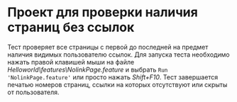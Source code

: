 # Проект для проверки наличия страниц без ссылок

Тест проверяет все страницы с первой до последней на предмет наличия видимых пользователю ссылок.
Для запуска теста необходимо нажать правой клавишей мыши на файле _Helloworld\features\NolinkPage.feature_ и выбрать `Run 'NolinkPage.feature'` или просто нажать _Shift+F10_.
Тест завершается печатью номеров страниц, ссылки на которых отсутствуют или скрыты от пользователя.